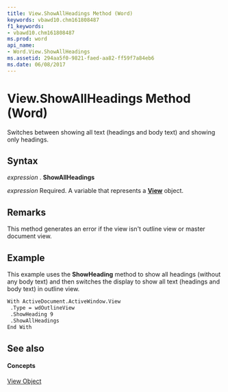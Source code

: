 ```yaml
---
title: View.ShowAllHeadings Method (Word)
keywords: vbawd10.chm161808487
f1_keywords:
- vbawd10.chm161808487
ms.prod: word
api_name:
- Word.View.ShowAllHeadings
ms.assetid: 294aa5f0-9821-faed-aa82-ff59f7a84eb6
ms.date: 06/08/2017
---
```



# View.ShowAllHeadings Method (Word)

Switches between showing all text (headings and body text) and showing only headings.


## Syntax

 _expression_ . **ShowAllHeadings**

 _expression_ Required. A variable that represents a **[View](view-object-word.md)** object.


## Remarks

This method generates an error if the view isn't outline view or master document view.


## Example

This example uses the **ShowHeading** method to show all headings (without any body text) and then switches the display to show all text (headings and body text) in outline view.


```vb
With ActiveDocument.ActiveWindow.View 
 .Type = wdOutlineView 
 .ShowHeading 9 
 .ShowAllHeadings 
End With
```


## See also


#### Concepts


[View Object](view-object-word.md)

